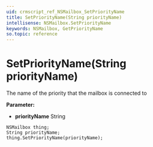 ```yaml
---
uid: crmscript_ref_NSMailbox_SetPriorityName
title: SetPriorityName(String priorityName)
intellisense: NSMailbox.SetPriorityName
keywords: NSMailbox, GetPriorityName
so.topic: reference
---
```


# SetPriorityName(String priorityName)

The name of the priority that the mailbox is connected to

**Parameter:** 
 - **priorityName** String

```crmscript
NSMailbox thing;
String priorityName;
thing.SetPriorityName(priorityName);
```

